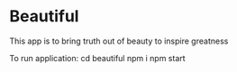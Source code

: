 # Beautiful
This app is to bring truth out of beauty to inspire greatness

To run application:
cd beautiful
npm i
npm start
